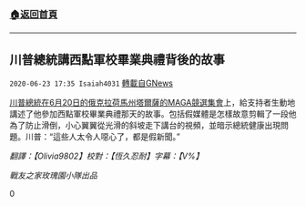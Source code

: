 ###  [:house:返回首頁](https://github.com/ourhimalayas/txt)
---

## 川普總統講西點軍校畢業典禮背後的故事
`2020-06-23 17:35 Isaiah4031` [轉載自GNews](https://gnews.org/zh-hant/243445/)

[川普總統在6月20日的俄克拉荷馬州塔爾薩的MAGA競選集會](https://www.youtube.com/watch?v=E_wKLOq-30M)上，給支持者生動地講述了他參加西點軍校畢業典禮那天的故事。包括假媒體是怎樣故意剪輯了一段他為了防止滑倒，小心翼翼從光滑的斜坡走下講台的視頻，並暗示總統健康出現問題。川普：“這些人太令人噁心了，都是假新聞。”

*翻譯：【Olivia9802】校對：【恆久忍耐】字幕：【V%】*

*戰友之家玫瑰園小隊出品*

0
